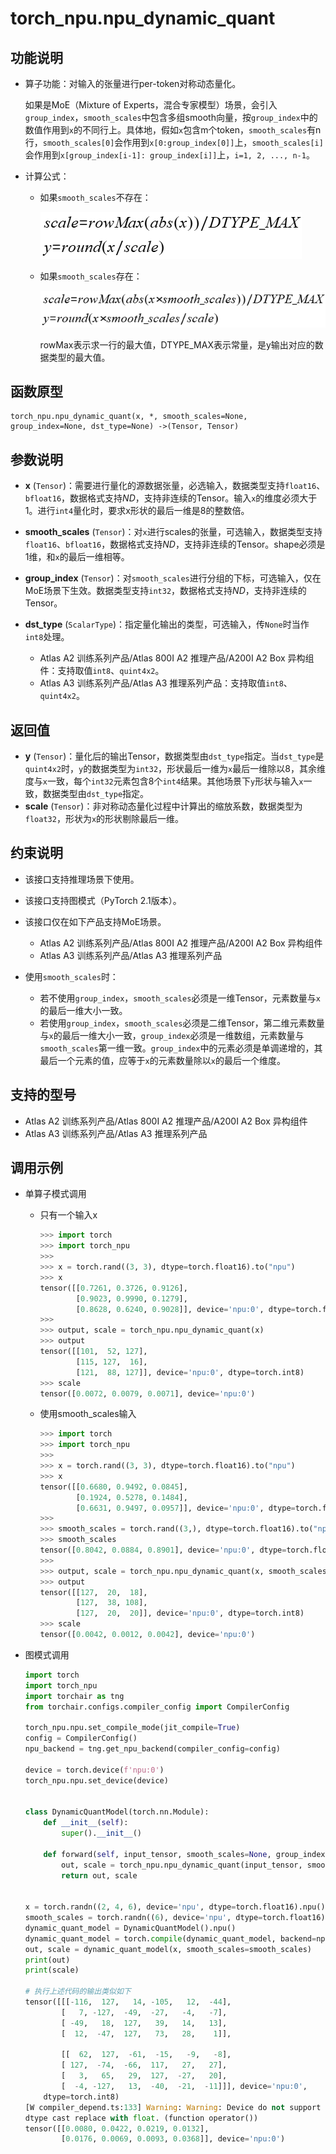 # torch_npu.npu_dynamic_quant

## 功能说明

- 算子功能：对输入的张量进行per-token对称动态量化。

    如果是MoE（Mixture of Experts，混合专家模型）场景，会引入`group_index`，`smooth_scales`中包含多组smooth向量，按`group_index`中的数值作用到`x`的不同行上。具体地，假如`x`包含m个token，`smooth_scales`有n行，`smooth_scales[0]`会作用到`x[0:group_index[0]]`上，`smooth_scales[i]`会作用到`x[group_index[i-1]: group_index[i]]`上，`i=1, 2, ..., n-1`。

- 计算公式：
    - 如果`smooth_scales`不存在：

        ![](figures/zh-cn_formulaimage_0000002224834166.png)

    - 如果`smooth_scales`存在：

        ![](figures/zh-cn_formulaimage_0000002224834302.png)

        rowMax表示求一行的最大值，DTYPE_MAX表示常量，是y输出对应的数据类型的最大值。

## 函数原型

```
torch_npu.npu_dynamic_quant(x, *, smooth_scales=None, group_index=None, dst_type=None) ->(Tensor, Tensor)
```

## 参数说明

- **x** (`Tensor`)：需要进行量化的源数据张量，必选输入，数据类型支持`float16`、`bfloat16`，数据格式支持$ND$，支持非连续的Tensor。输入`x`的维度必须大于1。进行`int4`量化时，要求x形状的最后一维是8的整数倍。
- **smooth_scales** (`Tensor`)：对`x`进行scales的张量，可选输入，数据类型支持`float16`、`bfloat16`，数据格式支持$ND$，支持非连续的Tensor。shape必须是1维，和`x`的最后一维相等。
- **group_index** (`Tensor`)：对`smooth_scales`进行分组的下标，可选输入，仅在MoE场景下生效。数据类型支持`int32`，数据格式支持$ND$，支持非连续的Tensor。

- **dst_type** (`ScalarType`)：指定量化输出的类型，可选输入，传`None`时当作`int8`处理。
    - <term>Atlas A2 训练系列产品/Atlas 800I A2 推理产品/A200I A2 Box 异构组件</term>：支持取值`int8`、`quint4x2`。
    - <term>Atlas A3 训练系列产品/Atlas A3 推理系列产品</term>：支持取值`int8`、`quint4x2`。

## 返回值

- **y** (`Tensor`)：量化后的输出Tensor，数据类型由`dst_type`指定。当`dst_type`是`quint4x2`时，`y`的数据类型为`int32`，形状最后一维为`x`最后一维除以8，其余维度与`x`一致，每个`int32`元素包含8个`int4`结果。其他场景下`y`形状与输入`x`一致，数据类型由`dst_type`指定。
- **scale** (`Tensor`)：非对称动态量化过程中计算出的缩放系数，数据类型为`float32`，形状为`x`的形状剔除最后一维。

## 约束说明

- 该接口支持推理场景下使用。
- 该接口支持图模式（PyTorch 2.1版本）。
- 该接口仅在如下产品支持MoE场景。
    - <term>Atlas A2 训练系列产品/Atlas 800I A2 推理产品/A200I A2 Box 异构组件</term> 
    - <term>Atlas A3 训练系列产品/Atlas A3 推理系列产品</term>

- 使用`smooth_scales`时：
    - 若不使用`group_index`，`smooth_scales`必须是一维Tensor，元素数量与`x`的最后一维大小一致。
    - 若使用`group_index`，`smooth_scales`必须是二维Tensor，第二维元素数量与`x`的最后一维大小一致，`group_index`必须是一维数组，元素数量与`smooth_scales`第一维一致。`group_index`中的元素必须是单调递增的，其最后一个元素的值，应等于`x`的元素数量除以`x`的最后一个维度。

## 支持的型号

- <term>Atlas A2 训练系列产品/Atlas 800I A2 推理产品/A200I A2 Box 异构组件</term>
- <term>Atlas A3 训练系列产品/Atlas A3 推理系列产品</term>

## 调用示例

- 单算子模式调用
    - 只有一个输入x

        ```python
        >>> import torch
        >>> import torch_npu
        >>>
        >>> x = torch.rand((3, 3), dtype=torch.float16).to("npu")
        >>> x
        tensor([[0.7261, 0.3726, 0.9126],
                [0.9023, 0.9990, 0.1279],
                [0.8628, 0.6240, 0.9028]], device='npu:0', dtype=torch.float16)
        >>>
        >>> output, scale = torch_npu.npu_dynamic_quant(x)
        >>> output
        tensor([[101,  52, 127],
                [115, 127,  16],
                [121,  88, 127]], device='npu:0', dtype=torch.int8)
        >>> scale
        tensor([0.0072, 0.0079, 0.0071], device='npu:0')
        ```

    - 使用smooth_scales输入

        ```python
        >>> import torch
        >>> import torch_npu
        >>>
        >>> x = torch.rand((3, 3), dtype=torch.float16).to("npu")
        >>> x
        tensor([[0.6680, 0.9492, 0.0845],
                [0.1924, 0.5278, 0.1484],
                [0.6631, 0.9497, 0.0957]], device='npu:0', dtype=torch.float16)
        >>>
        >>> smooth_scales = torch.rand((3,), dtype=torch.float16).to("npu")
        >>> smooth_scales
        tensor([0.8042, 0.0884, 0.8901], device='npu:0', dtype=torch.float16)
        >>>
        >>> output, scale = torch_npu.npu_dynamic_quant(x, smooth_scales=smooth_scales)
        >>> output
        tensor([[127,  20,  18],
                [127,  38, 108],
                [127,  20,  20]], device='npu:0', dtype=torch.int8)
        >>> scale
        tensor([0.0042, 0.0012, 0.0042], device='npu:0')
        ```

- 图模式调用

    ```python
    import torch
    import torch_npu
    import torchair as tng
    from torchair.configs.compiler_config import CompilerConfig

    torch_npu.npu.set_compile_mode(jit_compile=True)
    config = CompilerConfig()
    npu_backend = tng.get_npu_backend(compiler_config=config)

    device = torch.device(f'npu:0')
    torch_npu.npu.set_device(device)


    class DynamicQuantModel(torch.nn.Module):
        def __init__(self):
            super().__init__()

        def forward(self, input_tensor, smooth_scales=None, group_index=None, dst_type=None):
            out, scale = torch_npu.npu_dynamic_quant(input_tensor, smooth_scales=smooth_scales, group_index=group_index,dst_type=dst_type)
            return out, scale


    x = torch.randn((2, 4, 6), device='npu', dtype=torch.float16).npu()
    smooth_scales = torch.randn((6), device='npu', dtype=torch.float16).npu()
    dynamic_quant_model = DynamicQuantModel().npu()
    dynamic_quant_model = torch.compile(dynamic_quant_model, backend=npu_backend, dynamic=True)
    out, scale = dynamic_quant_model(x, smooth_scales=smooth_scales)
    print(out)
    print(scale)

    # 执行上述代码的输出类似如下
    tensor([[[-116,  127,   14, -105,   12,  -44],
            [   7, -127,  -49,  -27,   -4,   -7],
            [ -49,   18,  127,   39,   14,   13],
            [  12,  -47,  127,   73,   28,    1]],

            [[  62,  127,  -61,  -15,   -9,   -8],
            [ 127,  -74,  -66,  117,   27,   27],
            [   3,   65,   29,  127,  -27,   20],
            [  -4, -127,   13,  -40,  -21,  -11]]], device='npu:0',
        dtype=torch.int8)
    [W compiler_depend.ts:133] Warning: Warning: Device do not support double dtype now,
    dtype cast replace with float. (function operator())
    tensor([[0.0080, 0.0422, 0.0219, 0.0132],
            [0.0176, 0.0069, 0.0093, 0.0368]], device='npu:0')
    ```

